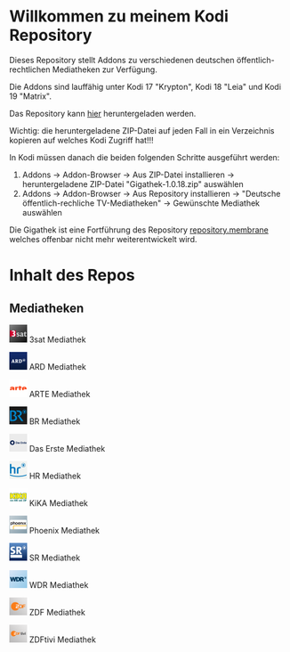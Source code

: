 # Willkommen zu meinem Kodi Repository

Dieses Repository stellt Addons zu verschiedenen deutschen öffentlich-rechtlichen Mediatheken zur Verfügung.

Die Addons sind lauffähig unter Kodi 17 "Krypton", Kodi 18 "Leia" und Kodi 19 "Matrix".

Das Repository kann [hier](https://github.com/68000a/Gigathek/raw/master/Gigathek/Gigathek-1.0.18.1.zip) heruntergeladen werden.

Wichtig: die heruntergeladene ZIP-Datei auf jeden Fall in ein Verzeichnis kopieren auf welches Kodi Zugriff hat!!!

In Kodi müssen danach die beiden folgenden Schritte ausgeführt werden:
1. Addons -> Addon-Browser -> Aus ZIP-Datei installieren -> heruntergeladene ZIP-Datei "Gigathek-1.0.18.zip" auswählen
2. Addons -> Addon-Browser -> Aus Repository installieren -> "Deutsche öffentlich-rechliche TV-Mediatheken" -> Gewünschte Mediathek auswählen

Die Gigathek ist eine Fortführung des Repository [repository.membrane](https://github.com/prof-membrane/repository.membrane)
welches offenbar nicht mehr weiterentwickelt wird.


# Inhalt des Repos

## Mediatheken

<img src="https://github.com/68000a/Gigathek/blob/master/code/plugin.video.3satmediathek/icon.png?raw=true" width="32"> 3sat Mediathek

<img src="https://github.com/68000a/Gigathek/blob/master/code/plugin.video.ardmediathek_de/icon.png?raw=true" width="32"> ARD Mediathek

<img src="https://github.com/68000a/Gigathek/blob/master/code/plugin.video.artemediathek/icon.png?raw=true" width="32"> ARTE Mediathek

<img src="https://github.com/68000a/Gigathek/blob/master/code/plugin.video.brmediathek/icon.png?raw=true" width="32"> BR Mediathek

<img src="https://github.com/68000a/Gigathek/blob/master/code/plugin.video.daserstemediathek/icon.png?raw=true" width="32"> Das Erste Mediathek

<img src="https://github.com/68000a/Gigathek/blob/master/code/plugin.video.hrmediathek/icon.png?raw=true" width="32"> HR Mediathek

<img src="https://github.com/68000a/Gigathek/blob/master/code/plugin.video.kikamediathek/icon.png?raw=true" width="32"> KiKA Mediathek

<img src="https://github.com/68000a/Gigathek/blob/master/code/plugin.video.phoenixmediathek/icon.png?raw=true" width="32"> Phoenix Mediathek

<img src="https://github.com/68000a/Gigathek/blob/master/code/plugin.video.srmediathek/icon.png?raw=true" width="32"> SR Mediathek

<img src="https://github.com/68000a/Gigathek/blob/master/code/plugin.video.wdrmediathek/icon.png?raw=true" width="32"> WDR Mediathek

<img src="https://github.com/68000a/Gigathek/blob/master/code/plugin.video.zdf_de_lite/icon.png?raw=true" width="32"> ZDF Mediathek

<img src="https://github.com/68000a/Gigathek/blob/master/code/plugin.video.zdftivi/icon.png?raw=true" width="32"> ZDFtivi Mediathek
